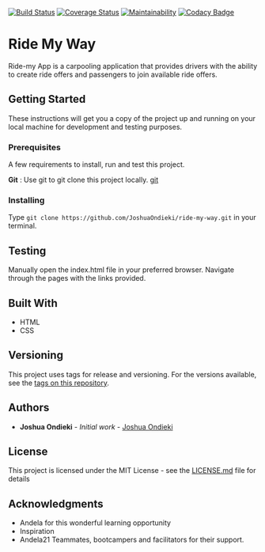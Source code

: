 [![Build Status](https://travis-ci.org/JoshuaOndieki/ride-my-way.svg?branch=master)](https://travis-ci.org/JoshuaOndieki/ride-my-way) [![Coverage Status](https://coveralls.io/repos/github/JoshuaOndieki/ride-my-way/badge.svg?branch=master)](https://coveralls.io/github/JoshuaOndieki/ride-my-way?branch=master) [![Maintainability](https://api.codeclimate.com/v1/badges/2c1deb66dc12dbd54068/maintainability)](https://codeclimate.com/github/JoshuaOndieki/ride-my-way/maintainability) [![Codacy Badge](https://api.codacy.com/project/badge/Grade/9baccc745e904bf8bca4f42b4dfbe939)](https://www.codacy.com/app/JoshuaOndieki/ride-my-way?utm_source=github.com&amp;utm_medium=referral&amp;utm_content=JoshuaOndieki/ride-my-way&amp;utm_campaign=Badge_Grade)

# Ride My Way
Ride-my App is a carpooling application that provides drivers with the ability to create ride offers and passengers to join available ride offers.

## Getting Started

These instructions will get you a copy of the project up and running on your local machine for development and testing purposes.

### Prerequisites

A few requirements to install, run and test this project.


**Git** : Use git to git clone this project locally. [git](https://git-scm.com/)


### Installing
Type `git clone https://github.com/JoshuaOndieki/ride-my-way.git` in your terminal.

## Testing
Manually open the index.html file in your preferred browser.
Navigate through the pages with the links provided.

## Built With

- HTML
- CSS

## Versioning

This project uses tags for release and versioning.
For the versions available, see the [tags on this repository](https://github.com/JoshuaOndieki/ride-my-way/tags).

## Authors

* **Joshua Ondieki** - *Initial work* - [Joshua Ondieki](https://github.com/JoshuaOndieki)


## License

This project is licensed under the MIT License - see the [LICENSE.md](LICENSE.md) file for details

## Acknowledgments

* Andela for this wonderful learning opportunity
* Inspiration
* Andela21 Teammates, bootcampers and facilitators for their support.
